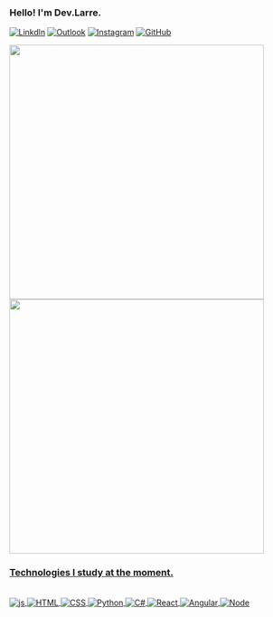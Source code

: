 ### Hello! I'm Dev.Larre.

[![Linkdln](https://img.shields.io/badge/LinkedIn-0077B5?style=for-the-badge&logo=linkedin&logoColor=white)](https://www.linkedin.com/in/douglas-rodrigues-larré-a59637231/)
[![Outlook](https://img.shields.io/badge/Microsoft_Outlook-0078D4?style=for-the-badge&logo=microsoft-outlook&logoColor=white)](dev.larre@outlook.com)
[![Instagram](https://img.shields.io/badge/Instagram-E4405F?style=for-the-badge&logo=instagram&logoColor=white)](https://www.instagram.com/dev_larre)
[![GitHub](https://img.shields.io/badge/GitHub-100000?style=for-the-badge&logo=github&logoColor=white)](https://github.com/DevLarre)

 <div>
   <a href="https://github.com/DevLarre">
   <img width="450em" src="https://github-readme-stats.vercel.app/api?username=DevLarre&show_icons=true&theme=dracula&include_all_commits=true&count_private=true"/>
   <img width="450em" src="https://github-readme-stats.vercel.app/api/top-langs/?username=DevLarre&layout=compact&langs_count=6&theme=dracula"/>

 

### Technologies I study at the moment.

<div style="display: inline_block"><br/>
    <img align="center" alt="js" src="https://img.shields.io/badge/JavaScript-F7DF1E?style=for-the-badge&logo=javascript&logoColor=black" />
    <img align="center" alt="HTML" src="https://img.shields.io/badge/HTML5-E34F26?style=for-the-badge&logo=html5&logoColor=white" />
    <img align="center" alt="CSS" src="https://img.shields.io/badge/CSS3-1572B6?style=for-the-badge&logo=css3&logoColor=white" />
    <img align="center" alt="Python" src="https://img.shields.io/badge/Python-3776AB?style=for-the-badge&logo=python&logoColor=white" />
    <img align="center" alt="C#" src="https://img.shields.io/badge/C%23-239120?style=for-the-badge&logo=c-sharp&logoColor=white" />
    <img align="center" alt="React" src="https://img.shields.io/badge/React-20232A?style=for-the-badge&logo=react&logoColor=61DAFB" />
    <img align="center" alt="Angular" src="https://img.shields.io/badge/Angular-DD0031?style=for-the-badge&logo=angular&logoColor=white" />
    <img align="center" alt="Node" src="https://img.shields.io/badge/Node.js-43853D?style=for-the-badge&logo=node.js&logoColor=white" />

</div>
